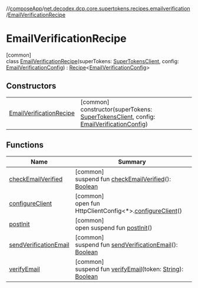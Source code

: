 //[composeApp](../../../index.md)/[net.decodex.dcp.core.supertokens.recipes.emailverification](../index.md)/[EmailVerificationRecipe](index.md)

# EmailVerificationRecipe

[common]\
class [EmailVerificationRecipe](index.md)(superTokens: [SuperTokensClient](../../net.decodex.dcp.core.supertokens/-super-tokens-client/index.md), config: [EmailVerificationConfig](../-email-verification-config/index.md)) : [Recipe](../../net.decodex.dcp.core.supertokens.recipes/-recipe/index.md)&lt;[EmailVerificationConfig](../-email-verification-config/index.md)&gt;

## Constructors

| | |
|---|---|
| [EmailVerificationRecipe](-email-verification-recipe.md) | [common]<br>constructor(superTokens: [SuperTokensClient](../../net.decodex.dcp.core.supertokens/-super-tokens-client/index.md), config: [EmailVerificationConfig](../-email-verification-config/index.md)) |

## Functions

| Name | Summary |
|---|---|
| [checkEmailVerified](check-email-verified.md) | [common]<br>suspend fun [checkEmailVerified](check-email-verified.md)(): [Boolean](https://kotlinlang.org/api/latest/jvm/stdlib/kotlin/-boolean/index.html) |
| [configureClient](../../net.decodex.dcp.core.supertokens.recipes/-recipe/configure-client.md) | [common]<br>open fun HttpClientConfig&lt;*&gt;.[configureClient](../../net.decodex.dcp.core.supertokens.recipes/-recipe/configure-client.md)() |
| [postInit](../../net.decodex.dcp.core.supertokens.recipes/-recipe/post-init.md) | [common]<br>open suspend fun [postInit](../../net.decodex.dcp.core.supertokens.recipes/-recipe/post-init.md)() |
| [sendVerificationEmail](send-verification-email.md) | [common]<br>suspend fun [sendVerificationEmail](send-verification-email.md)(): [Boolean](https://kotlinlang.org/api/latest/jvm/stdlib/kotlin/-boolean/index.html) |
| [verifyEmail](verify-email.md) | [common]<br>suspend fun [verifyEmail](verify-email.md)(token: [String](https://kotlinlang.org/api/latest/jvm/stdlib/kotlin/-string/index.html)): [Boolean](https://kotlinlang.org/api/latest/jvm/stdlib/kotlin/-boolean/index.html) |
